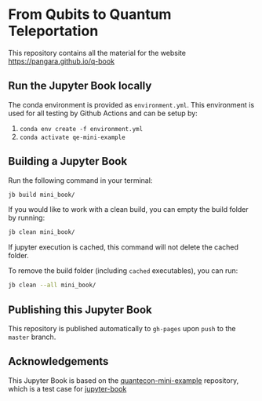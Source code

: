 # From Qubits to Quantum Teleportation
This repository contains all the material for the website 
https://pangara.github.io/q-book

## Run the Jupyter Book locally

The conda environment is provided as `environment.yml`. This environment is used for all testing by Github Actions and can be setup by:

1. `conda env create -f environment.yml`
2. `conda activate qe-mini-example`

## Building a Jupyter Book

Run the following command in your terminal:

```bash
jb build mini_book/
```

If you would like to work with a clean build, you can empty the build folder by running:

```bash
jb clean mini_book/
```

If jupyter execution is cached, this command will not delete the cached folder. 

To remove the build folder (including `cached` executables), you can run:

```bash
jb clean --all mini_book/
```

## Publishing this Jupyter Book

This repository is published automatically to `gh-pages` upon `push` to the `master` branch.

## Acknowledgements

This Jupyter Book is based on the [quantecon-mini-example](https://github.com/executablebooks/quantecon-mini-example) repository, which is a test case for [jupyter-book](https://github.com/executablebooks/jupyter-book) 